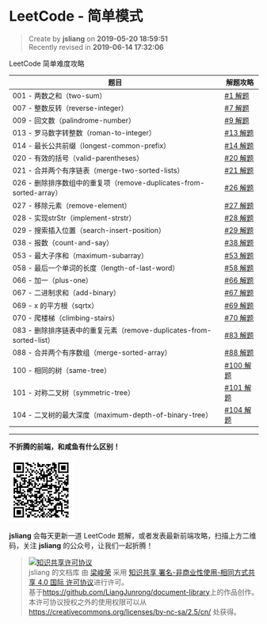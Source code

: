 LeetCode - 简单模式
===

> Create by **jsliang** on **2019-05-20 18:59:51**  
> Recently revised in **2019-06-14 17:32:06**

LeetCode 简单难度攻略

| 题目 | 解题攻略 |
| --- | --- |
| 001 - 两数之和（two-sum） | [#1 解题](./001-两数之和（two-sum）.md) |
| 007 - 整数反转（reverse-integer） | [#7 解题](./007-整数反转（reverse-integer）.md) |
| 009 - 回文数（palindrome-number） | [#9 解题](./009-回文数（palindrome-number）.md) |
| 013 - 罗马数字转整数（roman-to-integer） | [#13 解题](./013-罗马数字转整数（roman-to-integer）.md) |
| 014 - 最长公共前缀（longest-common-prefix） | [#14 解题](./014-最长公共前缀（longest-common-prefix）.md) |
| 020 - 有效的括号（valid-parentheses） | [#20 解题](./020-有效的括号（valid-parentheses）.md) |
| 021 - 合并两个有序链表（merge-two-sorted-lists） | [#21 解题](./021-合并两个有序链表（merge-two-sorted-lists）.md) |
| 026 - 删除排序数组中的重复项（remove-duplicates-from-sorted-array） | [#26 解题](./026-删除排序数组中的重复项（remove-duplicates-from-sorted-array）.md) |
| 027 - 移除元素（remove-element） | [#27 解题](./027-移除元素（remove-element）.md) |
| 028 - 实现strStr（implement-strstr） | [#28 解题](./028-实现strStr（implement-strstr）.md) |
| 029 - 搜索插入位置（search-insert-position） | [#29 解题](./029-搜索插入位置（search-insert-position）.md) |
| 038 - 报数（count-and-say） | [#38 解题](./038-报数（count-and-say）.md) |
| 053 - 最大子序和（maximum-subarray） | [#53 解题](./053-最大子序和（maximum-subarray）.md) |
| 058 - 最后一个单词的长度（length-of-last-word） | [#58 解题](./058-最后一个单词的长度（length-of-last-word）.md) |
| 066 - 加一（plus-one） | [#66 解题](./066-加一（plus-one）.md) |
| 067 - 二进制求和（add-binary） | [#67 解题](./067-二进制求和（add-binary）.md) |
| 069 - x 的平方根（sqrtx） | [#69 解题](./069-x的平方根（sqrtx）.md) |
| 070 - 爬楼梯（climbing-stairs） | [#70 解题](./070-爬楼梯（climbing-stairs）.md) |
| 083 - 删除排序链表中的重复元素（remove-duplicates-from-sorted-list） | [#83 解题](./083-删除排序链表中的重复元素（remove-duplicates-from-sorted-list）.md) |
| 088 - 合并两个有序数组（merge-sorted-array） | [#88 解题](./088-合并两个有序数组（merge-sorted-array）.md) |
| 100 - 相同的树（same-tree） | [#100 解题](./100-相同的树（same-tree）.md) |
| 101 - 对称二叉树（symmetric-tree） | [#101 解题](./101-对称二叉树（symmetric-tree）.md) |
| 104 - 二叉树的最大深度（maximum-depth-of-binary-tree） | [#104 解题](./104-二叉树的最大深度（maximum-depth-of-binary-tree）.md) |

---

**不折腾的前端，和咸鱼有什么区别！**

![图](../../../public-repertory/img/z-small-wechat-public-address.jpg)

**jsliang** 会每天更新一道 LeetCode 题解，或者发表最新前端攻略，扫描上方二维码，关注 **jsliang** 的公众号，让我们一起折腾！

> <a rel="license" href="http://creativecommons.org/licenses/by-nc-sa/4.0/"><img alt="知识共享许可协议" style="border-width:0" src="https://i.creativecommons.org/l/by-nc-sa/4.0/88x31.png" /></a><br /><span xmlns:dct="http://purl.org/dc/terms/" property="dct:title">jsliang 的文档库</span> 由 <a xmlns:cc="http://creativecommons.org/ns#" href="https://github.com/LiangJunrong/document-library" property="cc:attributionName" rel="cc:attributionURL">梁峻荣</a> 采用 <a rel="license" href="http://creativecommons.org/licenses/by-nc-sa/4.0/">知识共享 署名-非商业性使用-相同方式共享 4.0 国际 许可协议</a>进行许可。<br />基于<a xmlns:dct="http://purl.org/dc/terms/" href="https://github.com/LiangJunrong/document-library" rel="dct:source">https://github.com/LiangJunrong/document-library</a>上的作品创作。<br />本许可协议授权之外的使用权限可以从 <a xmlns:cc="http://creativecommons.org/ns#" href="https://creativecommons.org/licenses/by-nc-sa/2.5/cn/" rel="cc:morePermissions">https://creativecommons.org/licenses/by-nc-sa/2.5/cn/</a> 处获得。